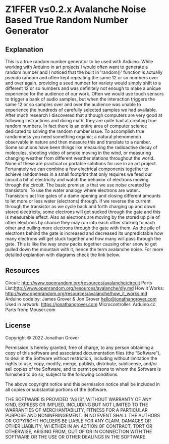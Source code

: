 # Z1FFER v≤0.2.x Avalanche Noise Based True Random Number Generator

## Explanation

This is a true random number generator to be used with Arduino. While working with Arduino in art projects I would often want to generate a random number and I noticed that the built in 'random()' function is actually pseudo random and often kept repeating the same 12 or so numbers over and over again. providing a seed number for variety would simply shift to a different 12 or so numbers and was definitely not enough to make a unique experience for the audience of our work. Often we would use touch sensors to trigger a bank of audio samples, but when the interaction triggers the same 12 or so samples over and over the audience was unable to experience the hundreds of carefully selected samples we had available. After much research I discovered that although computers are very good at following instructions and doing math, they are quite bad at creating true random numbers. In fact there is an entire area of computer science dedicated to solving the random number issue. To accomplish true randomness you need something organic; a natural phenomenon observable in nature and then measure this and translate to a number. Some solutions have been things like measuring the radioactive decay of molecules, shooting video of smoke moving in the wind, or measuring changing weather from different weather stations throughout the world. None of these are practical or portable solutions for use in an art project. Fortunately we can combine a few electrical components together to achieve randomness in a small footprint that only requires we feed our circuit a bit of electricity and watch the behavior of electrons moving through the circuit. The basic premise is that we use noise created by transistors. To use the water analogy where electrons are water.. Transistors act like gates of a damn opening and closing different amounts to let more or less water (electrons) through. If we reverse the current through the transistor as we cycle back and forth charging up and down stored electricity, some electrons will get sucked through the gate and this is measurable effect. Also as electrons are moving by the stored up pile of other electrons by chance they may run into each other sticking to each other and pulling more electrons through the gate with them. As the pile of electrons behind the gate is increased and decreased its unpredictable how many electrons will get stuck together and how many will pass through the gate. This is like the way snow packs together causing other snow to get pulled down the mountain with it, hence the term avalanche noise. For more detailed explantion with diagrams check the link below.

## Resources

Circuit: http://www.openrandom.org/resources/avalanche/circuit
Parts List:http://www.openrandom.org/resources/avalanche/diy.md
How it Works: http://www.openrandom.org/resources/avalanche/how_it_works.md
Arduino code by: James Grover & Jon Grover <hello@jonathangrover.com>
Used in artwork: https://jonathangrover.com
Microcontroller: Arduino.cc
Parts from: Mouser.com

## License

Copyright © 2022 Jonathan Grover

Permission is hereby granted, free of charge, to any person obtaining a copy of this software and associated documentation files (the “Software”), to deal in the Software without restriction, including without limitation the rights to use, copy, modify, merge, publish, distribute, sublicense, and/or sell copies of the Software, and to permit persons to whom the Software is furnished to do so, subject to the following conditions:

The above copyright notice and this permission notice shall be included in all copies or substantial portions of the Software.

THE SOFTWARE IS PROVIDED “AS IS”, WITHOUT WARRANTY OF ANY KIND, EXPRESS OR IMPLIED, INCLUDING BUT NOT LIMITED TO THE WARRANTIES OF MERCHANTABILITY, FITNESS FOR A PARTICULAR PURPOSE AND NONINFRINGEMENT. IN NO EVENT SHALL THE AUTHORS OR COPYRIGHT HOLDERS BE LIABLE FOR ANY CLAIM, DAMAGES OR OTHER LIABILITY, WHETHER IN AN ACTION OF CONTRACT, TORT OR OTHERWISE, ARISING FROM, OUT OF OR IN CONNECTION WITH THE SOFTWARE OR THE USE OR OTHER DEALINGS IN THE SOFTWARE.